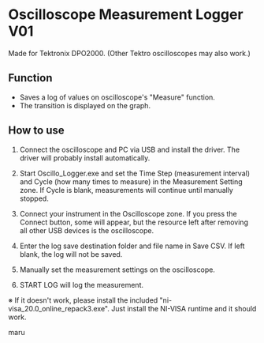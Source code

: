 # Oscilloscope Measurement Logger V01
Made for Tektronix DPO2000. (Other Tektro oscilloscopes may also work.)

## Function
- Saves a log of values on oscilloscope's "Measure" function.
- The transition is displayed on the graph.

## How to use
1. Connect the oscilloscope and PC via USB and install the driver.
    The driver will probably install automatically.

2. Start Oscillo_Logger.exe and set the Time Step (measurement interval) and Cycle (how many times to measure) in the Measurement Setting zone.
    If Cycle is blank, measurements will continue until manually stopped.

3. Connect your instrument in the Oscilloscope zone.
    If you press the Connect button, some will appear, but the resource left after removing all other USB devices is the oscilloscope.

4. Enter the log save destination folder and file name in Save CSV.
    If left blank, the log will not be saved.

5. Manually set the measurement settings on the oscilloscope.

6. START LOG will log the measurement.

※
If it doesn't work, please install the included "ni-visa_20.0_online_repack3.exe".
Just install the NI-VISA runtime and it should work.

maru
